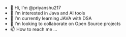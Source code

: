 - 👋 Hi, I’m @priyanshu217
- 👀 I’m interested in Java and AI tools
- 🌱 I’m currently learning JAVA with DSA
- 💞️ I’m looking to collaborate on Open Source projects
- 📫 How to reach me ...

<!---
priyanshu217/priyanshu217 is a ✨ special ✨ repository because its `README.md` (this file) appears on your GitHub profile.
You can click the Preview link to take a look at your changes.
--->
